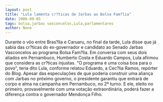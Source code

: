 ```yaml
---
layout: post
title: "Lula lamenta cr?ticas de Jarbas ao Bolsa Fam?lia"
date: 2006-09-05
tags: bolsa,jarbas vasconcelos,Lula,parlamentares
author: None
---
```

Durante o vôo entre Bras?lia e Caruaru, no final da tarde,&nbsp;Lula disse que já sabia das cr?ticas do ex-governador e candidato ao Senado Jarbas Vasconcelos ao programa Bolsa Fam?lia.
Em conversa com seus dois aliados em Pernambuco, Humberto Costa e Eduardo Campos, Lula afirmou que considera as cr?ticas injustas. \"O programa é uma coisa boa para o povo\", teria dito Lula, conforme relatou Eduardo, a Cec?lia Ramos, repórter do Blog. 
Apesar das especulações de que poderia construir uma aliança com Jarbas no próximo governo, o presidente garantiu que entrará de corpo e alma na campanha em Pernambuco, no 2º turno.
E ele, eleito no primeiro, provavelmente com uma votação extraordinária, poderá fazer a diferença contra o governador Mendonça Filho. 